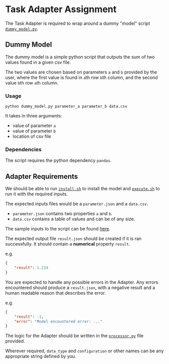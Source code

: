 # Task Adapter Assignment
The Task Adapter is required to wrap around a dummy "model" script [`dummy_model.py`](dummy_model.py). 


## Dummy Model 
The dummy model is a simple python script that outputs the sum of two values found in a given csv file.

The two values are chosen based on parameters `a` and `b` provided by the user, where the first value is found in `a`th row `b`th column, and the second value `b`th row `a`th column.

### Usage
```
python dummy_model.py parameter_a parameter_b data.csv
```

It takes in three arguments:
- value of parameter `a`
- value of parameter `b`
- location of csv file

### Dependencies
The script requires the python dependency `pandas`.


## Adapter Requirements
We should be able to run [`install.sh`](install.sh) to install the model and [`execute.sh`](execute.sh) to run it with the required inputs. 

The expected inputs files would be a `parameter.json` and a `data.csv`.  
- `parameter.json` contains two properties `a` and `b`.
- `data.csv` contains a table of values and can be of any size.

The sample inputs to the script can be found [here](test_inputs).

The expected output file `result.json` should be created if it is ran successfully. It should contain a **numerical** property `result`.

e.g.
```json
{
    "result": 1.234
}
```

You are expected to handle any possible errors in the Adapter. Any errors encountered should produce a `result.json`, with a negative result and a human readable reason that describes the error.

e.g.
```json
{
    "result": -1,
    "error": "Model encountered error: ..."
}
```

The logic for the Adapter should be written in the [`processor.py`](processor.py) file provided.


Wherever required, `data_type` and `configuration` or other names can be any appropriate string defined by you.
